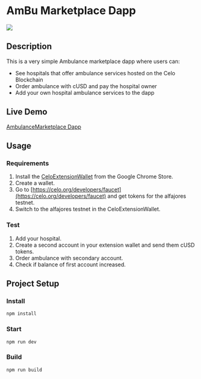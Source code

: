 # AmBu Marketplace Dapp
![](http://drive.google.com/uc?export=view&id=1hh7QCzsrktg0_BP3cgWvx70rjCxcvulM)

## Description
This is a very simple Ambulance marketplace dapp where users can:
* See hospitals that offer ambulance services hosted on the Celo Blockchain
* Order ambulance with cUSD and pay the hospital owner
* Add your own hospital ambulance services to the dapp

## Live Demo
[AmbulanceMarketplace Dapp](https://codeinn001.github.io/celo-dapp/)

## Usage


### Requirements
1. Install the [CeloExtensionWallet](https://chrome.google.com/webstore/detail/celoextensionwallet/kkilomkmpmkbdnfelcpgckmpcaemjcdh?hl=en) from the Google Chrome Store.
2. Create a wallet.
3. Go to [https://celo.org/developers/faucet](https://celo.org/developers/faucet) and get tokens for the alfajores testnet.
4. Switch to the alfajores testnet in the CeloExtensionWallet.

### Test
1. Add your hospital.
2. Create a second account in your extension wallet and send them cUSD tokens.
3. Order ambulance with secondary account.
4. Check if balance of first account increased.


## Project Setup

### Install
```
npm install
```

### Start
```
npm run dev
```

### Build
```
npm run build
